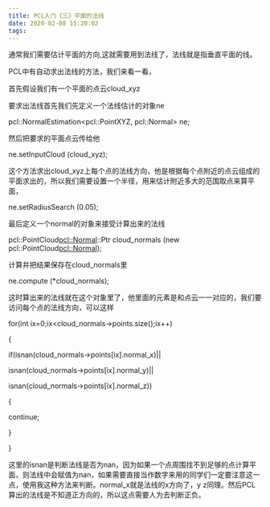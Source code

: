 ```yaml
---
title: PCL入门《三》平面的法线
date: 2020-02-08 15:20:02
tags:
---
```

通常我们需要估计平面的方向,这就需要用到法线了，法线就是指垂直平面的线。

PCL中有自动求出法线的方法，我们来看一看，

首先假设我们有一个平面的点云cloud_xyz

要求出法线首先我们先定义一个法线估计的对象ne

pcl::NormalEstimation<pcl::PointXYZ, pcl::Normal> ne;

然后把要求的平面点云传给他

ne.setInputCloud (cloud_xyz);

这个方法求出cloud_xyz上每个点的法线方向，他是根据每个点附近的点云组成的平面求出的，所以我们需要设置一个半径，用来估计附近多大的范围取点来算平面，

ne.setRadiusSearch (0.05);

最后定义一个normal的对象来接受计算出来的法线

pcl::PointCloud<pcl::Normal>::Ptr cloud_normals (new
pcl::PointCloud<pcl::Normal>);

计算并把结果保存在cloud_normals里

ne.compute (*cloud_normals);

这时算出来的法线就在这个对象里了，他里面的元素是和点云一一对应的，我们要访问每个点的法线方向，可以这样

for(int ix=0;ix<cloud_normals->points.size();ix++)

{

if(isnan(cloud_normals->points[ix].normal_x)||

isnan(cloud_normals->points[ix].normal_y)||

isnan(cloud_normals->points[ix].normal_z))

{

continue;

}

}

这里的isnan是判断法线是否为nan，因为如果一个点周围找不到足够的点计算平面，则法线中会赋值为nan，如果需要直接当作数字来用的同学们一定要注意这一点，使用我这种方法来判断。normal_x就是法线的x方向了，y
z同理。然后PCL算出的法线是不知道正方向的，所以这点需要人为去判断正负。

